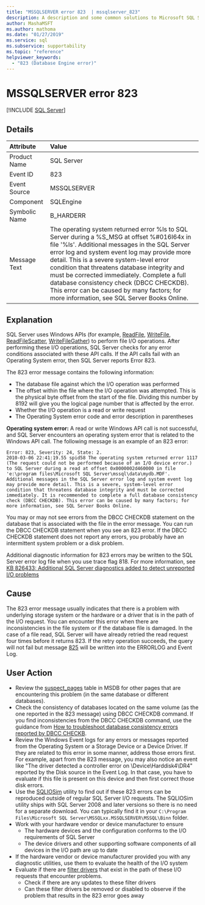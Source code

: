 ```yaml
---
title: "MSSQLSERVER error 823  | mssqlserver_823"
description: A description and some common solutions to Microsoft SQL Server Error 823 (mssqlserver_823), which is a severe system-level error condition that threatens database integrity and must be addressed immediately.
author: MashaMSFT
ms.author: mathoma
ms.date: "01/27/2019"
ms.service: sql
ms.subservice: supportability
ms.topic: "reference"
helpviewer_keywords:
  - "823 (Database Engine error)"
---
```

# MSSQLSERVER error 823
 [!INCLUDE [SQL Server](../../includes/applies-to-version/sqlserver.md)]
  
## Details  
  
| Attribute | Value |  
| :-------- | :---- |  
|Product Name|SQL Server|  
|Event ID|823|  
|Event Source|MSSQLSERVER|  
|Component|SQLEngine|  
|Symbolic Name|B_HARDERR|  
|Message Text|The operating system returned error %ls to SQL Server during a %S_MSG at offset %#016I64x in file '%ls'. Additional messages in the SQL Server error log and system event log may provide more detail. This is a severe system-level error condition that threatens database integrity and must be corrected immediately. Complete a full database consistency check (DBCC CHECKDB). This error can be caused by many factors; for more information, see SQL Server Books Online.|  
  
## Explanation  
SQL Server uses Windows APIs (for example,  [ReadFile](/windows/win32/api/fileapi/nf-fileapi-readfile), [WriteFile](/windows/win32/api/fileapi/nf-fileapi-writefile), [ReadFileScatter](/windows/win32/api/fileapi/nf-fileapi-readfilescatter), [WriteFileGather](/windows/win32/api/fileapi/nf-fileapi-writefilegather)) to perform file I/O operations. After performing these I/O operations, SQL Server checks for any error conditions associated with these API calls. If the API calls fail with an Operating System error, then SQL Server reports Error 823.

 The 823 error message contains the following information:
 - The database file against which the I/O operation was performed
 - The offset within the file where the I/O operation was attempted. This is the physical byte offset from the start of the file. Dividing this number by 8192 will give you the logical page number that is affected by the error.
 - Whether the I/O operation is a read or write request
 - The Operating System error code and error description in parentheses
 

**Operating system error:** A read or write Windows API call is not successful, and SQL Server encounters an operating system error that is related to the Windows API call. The following message is an example of an 823 error:

```
Error: 823, Severity: 24, State: 2.
2010-03-06 22:41:19.55 spid58 The operating system returned error 1117 (The request could not be performed because of an I/O device error.) to SQL Server during a read at offset 0x0000002d460000 in file 'e:\program files\Microsoft SQL Server\mssql\data\mydb.MDF'. Additional messages in the SQL Server error log and system event log may provide more detail. This is a severe, system-level error condition that threatens database integrity and must be corrected immediately. It is recommended to complete a full database consistency check (DBCC CHECKDB). This error can be caused by many factors; for more information, see SQL Server Books Online.
```

You may or may not see errors from the DBCC CHECKDB statement on the database that is associated with the file in the error message. You can run the DBCC CHECKDB statement when you see an 823 error. If the DBCC CHECKDB statement does not report any errors, you probably have an intermittent system problem or a disk problem.

Additional diagnostic information for 823 errors may be written to the SQL Server error log file when you use trace flag 818.
For more information, see [KB 826433: Additional SQL Server diagnostics added to detect unreported I/O problems](https://support.microsoft.com/help/826433/sql-server-diagnostics-added-to-detect-unreported-i-o-problems-due-to)


## Cause
The 823 error message usually indicates that there is a problem with underlying storage system or the hardware or a driver that is in the path of the I/O request. You can encounter this error when there are inconsistencies in the file system or if the database file is damaged. In the case of a file read, SQL Server will have already retried the read request four times before it returns 823. If the retry operation succeeds, the query will not fail but message [825](mssqlserver-825-database-engine-error.md) will be written into the ERRORLOG and Event Log.

## User Action  
 - Review the [suspect_pages](../system-tables/suspect-pages-transact-sql.md) table in MSDB for other pages that are encountering this problem (in the same database or different databases).
 - Check the consistency of databases located on the same volume (as the one reported in the 823 message) using DBCC CHECKDB command. If you find inconsistencies from the DBCC CHECKDB command, use the guidance from [How to troubleshoot database consistency errors reported by DBCC CHECKB](https://support.microsoft.com/help/2015748/how-to-troubleshoot-database-consistency-errors-reported-by-dbcc-check). 
 - Review the Windows Event logs for any errors or messages reported from the Operating System or a Storage Device or a Device Driver. If they are related to this error in some manner, address those errors first. For example, apart from the 823 message, you may also notice an event like "The driver detected a controller error on \Device\Harddisk4\DR4" reported by the Disk source in the Event Log. In that case, you have to evaluate if this file is present on this device and then first correct those disk errors.
 - Use the [SQLIOSim](https://support.microsoft.com/help/231619/how-to-use-the-sqliosim-utility-to-simulate-sql-server-activity-on-a-d) utility to find out if these 823 errors can be reproduced outside of regular SQL Server I/O requests. The SQLIOSim utility ships with SQL Server 2008 and later versions so there is no need for a separate download. You can typically find it in your `C:\Program Files\Microsoft SQL Server\MSSQLxx.MSSQLSERVER\MSSQL\Binn` folder.
 - Work with your hardware vendor or device manufacturer to ensure
   - The hardware devices and the configuration conforms to the I/O requirements of SQL Server
   - The device drivers and other supporting software components of all devices in the I/O path are up to date
 - If the hardware vendor or device manufacturer provided you with any diagnostic utilities, use them to evaluate the health of the I/O system
 - Evaluate if there are [filter drivers](https://support.microsoft.com/help/2454053/use-of-system-filter-drivers-can-lead-to-sql-server-database-engine-pe) that exist in the path of these I/O requests that encounter problems.
   - Check if there are any updates to these filter drivers
   - Can these filter drivers be removed or disabled to observe if the problem that results in the 823 error goes away  
